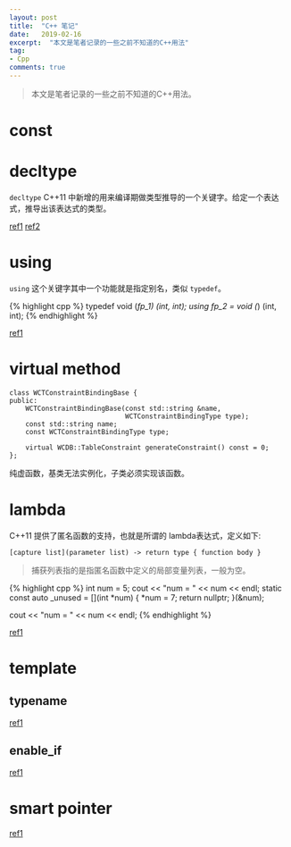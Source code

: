 ```yaml
---
layout: post
title:  "C++ 笔记"
date:   2019-02-16
excerpt:  "本文是笔者记录的一些之前不知道的C++用法"
tag:
- Cpp
comments: true
---
```


> 本文是笔者记录的一些之前不知道的C++用法。

# const

# decltype

`decltype` C++11 中新增的用来编译期做类型推导的一个关键字。给定一个表达式，推导出该表达式的类型。

[ref1](https://www.cnblogs.com/QG-whz/p/4952980.html)
[ref2](https://zh.cppreference.com/w/cpp/language/decltype)

# using

`using` 这个关键字其中一个功能就是指定别名，类似 `typedef`。

{% highlight cpp %}
typedef void (*fp_1) (int, int);
using fp_2 = void (*) (int, int);
{% endhighlight %}

[ref1](https://blog.csdn.net/shift_wwx/article/details/78742459)

# virtual method

```
class WCTConstraintBindingBase {
public:
    WCTConstraintBindingBase(const std::string &name,
                             WCTConstraintBindingType type);
    const std::string name;
    const WCTConstraintBindingType type;

    virtual WCDB::TableConstraint generateConstraint() const = 0;
};
```

纯虚函数，基类无法实例化，子类必须实现该函数。

# lambda

C++11 提供了匿名函数的支持，也就是所谓的 lambda表达式，定义如下:

```
[capture list](parameter list) -> return type { function body }
```

> 捕获列表指的是指匿名函数中定义的局部变量列表，一般为空。

{% highlight cpp %}
int num = 5;
cout << "num = " << num << endl;
static const auto _unused = [](int *num)
{
    *num = 7;
    return nullptr;
}(&num);

cout << "num = " << num << endl;
{% endhighlight %}

[ref1](https://www.cnblogs.com/pzhfei/archive/2013/01/14/lambda_expression.html)

# template

## typename

[ref1](http://feihu.me/blog/2014/the-origin-and-usage-of-typename/)

## enable_if

[ref1](https://yixinglu.gitlab.io/enable_if.html)

# smart pointer

[ref1](https://www.cnblogs.com/jiayayao/p/6128877.html)